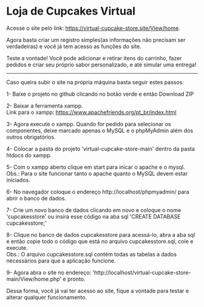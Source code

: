 # Loja de Cupcakes Virtual

Acesse o site pelo link: https://virtual-cupcake-store.site/View/home.

Agora basta criar um registro simples(as informações não precisam ser verdadeiras) e você já tem acesso as funções do site.

Teste a vontade! Você pode adicionar e retirar itens do carrinho, fazer pedidos e criar seu próprio sabor personalizado, e até simular uma entrega!

---  

Caso queira subir o site na própria máquina basta seguir estes passos: 

1- Baixe o projeto no github clicando no botão verde e então Download ZIP

2- Baixar a ferramenta xampp.  
Link para o xampp: https://www.apachefriends.org/pt_br/index.html  

3- Agora execute o xampp. Quando for pedido para selecionar os componentes, deixe marcado apenas o MySQL e o phpMyAdmin além dos outros obrigatórios.  

4- Colocar a pasta do projeto 'virtual-cupcake-store-main' dentro da pasta htdocs do xampp.  

5- Com o xampp aberto clique em start para inicar o apache e o mysql.  
Obs.: Para o site funcionar tanto o apache quanto o MySQL devem estar iniciados.  

6- No navegador coloque o endereço http://localhost/phpmyadmin/ para abrir o banco de dados.  

7- Crie um novo banco de dados clicando em novo e coloque o nome 'cupcakesstore' ou insira esse código na aba sql 'CREATE DATABASE cupcakesstore;'  

8- Clique no banco de dados cupcakesstore para acessá-lo, abra a aba sql e então copie todo o código que está no arquivo cupcakesstore.sql, cole e execute.  
Obs.: O arquivo cupcakesstore.sql contém todas as tabelas a dados necessários para que a aplicação funcione.  

9- Agora abra o site no endereço: 'http://localhost/virtual-cupcake-store-main/View/home.php' e pronto.  

Dessa forma, você já vai ter acesso ao site, fique a vontade para testar e alterar qualquer funcionamento.
